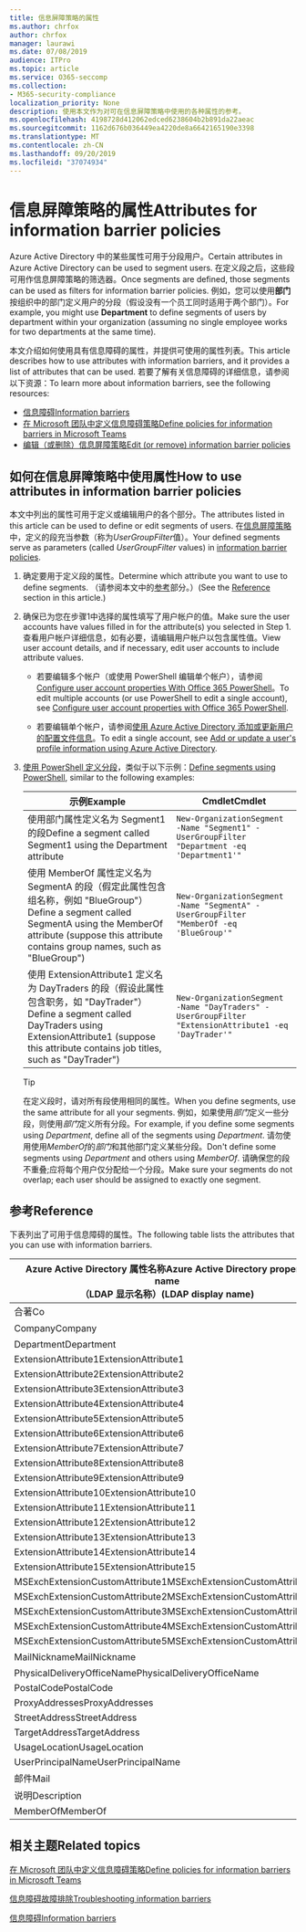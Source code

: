 ```yaml
---
title: 信息屏障策略的属性
ms.author: chrfox
author: chrfox
manager: laurawi
ms.date: 07/08/2019
audience: ITPro
ms.topic: article
ms.service: O365-seccomp
ms.collection:
- M365-security-compliance
localization_priority: None
description: 使用本文作为对可在信息屏障策略中使用的各种属性的参考。
ms.openlocfilehash: 4198728d412062edced6238604b2b891da22aeac
ms.sourcegitcommit: 1162d676b036449ea4220de8a6642165190e3398
ms.translationtype: MT
ms.contentlocale: zh-CN
ms.lasthandoff: 09/20/2019
ms.locfileid: "37074934"
---
```

# <a name="attributes-for-information-barrier-policies"></a><span data-ttu-id="bb4bb-103">信息屏障策略的属性</span><span class="sxs-lookup"><span data-stu-id="bb4bb-103">Attributes for information barrier policies</span></span>

<span data-ttu-id="bb4bb-104">Azure Active Directory 中的某些属性可用于分段用户。</span><span class="sxs-lookup"><span data-stu-id="bb4bb-104">Certain attributes in Azure Active Directory can be used to segment users.</span></span> <span data-ttu-id="bb4bb-105">在定义段之后，这些段可用作信息屏障策略的筛选器。</span><span class="sxs-lookup"><span data-stu-id="bb4bb-105">Once segments are defined, those segments can be used as filters for information barrier policies.</span></span> <span data-ttu-id="bb4bb-106">例如，您可以使用**部门**按组织中的部门定义用户的分段（假设没有一个员工同时适用于两个部门）。</span><span class="sxs-lookup"><span data-stu-id="bb4bb-106">For example, you might use **Department** to define segments of users by department within your organization (assuming no single employee works for two departments at the same time).</span></span> 

<span data-ttu-id="bb4bb-107">本文介绍如何使用具有信息障碍的属性，并提供可使用的属性列表。</span><span class="sxs-lookup"><span data-stu-id="bb4bb-107">This article describes how to use attributes with information barriers, and it provides a list of attributes that can be used.</span></span> <span data-ttu-id="bb4bb-108">若要了解有关信息障碍的详细信息，请参阅以下资源：</span><span class="sxs-lookup"><span data-stu-id="bb4bb-108">To learn more about information barriers, see the following resources:</span></span>
- [<span data-ttu-id="bb4bb-109">信息障碍</span><span class="sxs-lookup"><span data-stu-id="bb4bb-109">Information barriers</span></span>](information-barriers.md)
- [<span data-ttu-id="bb4bb-110">在 Microsoft 团队中定义信息障碍策略</span><span class="sxs-lookup"><span data-stu-id="bb4bb-110">Define policies for information barriers in Microsoft Teams</span></span>](information-barriers-policies.md)
- [<span data-ttu-id="bb4bb-111">编辑（或删除）信息屏障策略</span><span class="sxs-lookup"><span data-stu-id="bb4bb-111">Edit (or remove) information barrier policies</span></span>](information-barriers-edit-segments-policies.md.md)

## <a name="how-to-use-attributes-in-information-barrier-policies"></a><span data-ttu-id="bb4bb-112">如何在信息屏障策略中使用属性</span><span class="sxs-lookup"><span data-stu-id="bb4bb-112">How to use attributes in information barrier policies</span></span>

<span data-ttu-id="bb4bb-113">本文中列出的属性可用于定义或编辑用户的各个部分。</span><span class="sxs-lookup"><span data-stu-id="bb4bb-113">The attributes listed in this article can be used to define or edit segments of users.</span></span> <span data-ttu-id="bb4bb-114">在[信息屏障策略](information-barriers-policies.md)中，定义的段充当参数（称为*UserGroupFilter*值）。</span><span class="sxs-lookup"><span data-stu-id="bb4bb-114">Your defined segments serve as parameters (called *UserGroupFilter* values) in [information barrier policies](information-barriers-policies.md).</span></span>

1. <span data-ttu-id="bb4bb-115">确定要用于定义段的属性。</span><span class="sxs-lookup"><span data-stu-id="bb4bb-115">Determine which attribute you want to use to define segments.</span></span> <span data-ttu-id="bb4bb-116">（请参阅本文中的[参考](#reference)部分。）</span><span class="sxs-lookup"><span data-stu-id="bb4bb-116">(See the [Reference](#reference) section in this article.)</span></span>

2. <span data-ttu-id="bb4bb-117">确保已为您在步骤1中选择的属性填写了用户帐户的值。</span><span class="sxs-lookup"><span data-stu-id="bb4bb-117">Make sure the user accounts have values filled in for the attribute(s) you selected in Step 1.</span></span> <span data-ttu-id="bb4bb-118">查看用户帐户详细信息，如有必要，请编辑用户帐户以包含属性值。</span><span class="sxs-lookup"><span data-stu-id="bb4bb-118">View user account details, and if necessary, edit user accounts to include attribute values.</span></span> 

    - <span data-ttu-id="bb4bb-119">若要编辑多个帐户（或使用 PowerShell 编辑单个帐户），请参阅[Configure user account properties With Office 365 PowerShell](https://docs.microsoft.com/office365/enterprise/powershell/configure-user-account-properties-with-office-365-powershell)。</span><span class="sxs-lookup"><span data-stu-id="bb4bb-119">To edit multiple accounts (or use PowerShell to edit a single account), see [Configure user account properties with Office 365 PowerShell](https://docs.microsoft.com/office365/enterprise/powershell/configure-user-account-properties-with-office-365-powershell).</span></span>

    - <span data-ttu-id="bb4bb-120">若要编辑单个帐户，请参阅[使用 Azure Active Directory 添加或更新用户的配置文件信息](https://docs.microsoft.com/azure/active-directory/fundamentals/active-directory-users-profile-azure-portal)。</span><span class="sxs-lookup"><span data-stu-id="bb4bb-120">To edit a single account, see [Add or update a user's profile information using Azure Active Directory](https://docs.microsoft.com/azure/active-directory/fundamentals/active-directory-users-profile-azure-portal).</span></span>

3. <span data-ttu-id="bb4bb-121">[使用 PowerShell 定义分段](information-barriers-policies.md#define-segments-using-powershell)，类似于以下示例：</span><span class="sxs-lookup"><span data-stu-id="bb4bb-121">[Define segments using PowerShell](information-barriers-policies.md#define-segments-using-powershell), similar to the following examples:</span></span>

    |<span data-ttu-id="bb4bb-122">示例</span><span class="sxs-lookup"><span data-stu-id="bb4bb-122">Example</span></span>  |<span data-ttu-id="bb4bb-123">Cmdlet</span><span class="sxs-lookup"><span data-stu-id="bb4bb-123">Cmdlet</span></span>  |
    |---------|---------|
    |<span data-ttu-id="bb4bb-124">使用部门属性定义名为 Segment1 的段</span><span class="sxs-lookup"><span data-stu-id="bb4bb-124">Define a segment called Segment1 using the Department attribute</span></span>     | `New-OrganizationSegment -Name "Segment1" -UserGroupFilter "Department -eq 'Department1'"`        |
    |<span data-ttu-id="bb4bb-125">使用 MemberOf 属性定义名为 SegmentA 的段（假定此属性包含组名称，例如 "BlueGroup"）</span><span class="sxs-lookup"><span data-stu-id="bb4bb-125">Define a segment called SegmentA using the MemberOf attribute (suppose this attribute contains group names, such as "BlueGroup")</span></span>     | `New-OrganizationSegment -Name "SegmentA" -UserGroupFilter "MemberOf -eq 'BlueGroup'"`        |
    |<span data-ttu-id="bb4bb-126">使用 ExtensionAttribute1 定义名为 DayTraders 的段（假设此属性包含职务，如 "DayTrader"）</span><span class="sxs-lookup"><span data-stu-id="bb4bb-126">Define a segment called DayTraders using ExtensionAttribute1 (suppose this attribute contains job titles, such as "DayTrader")</span></span>|`New-OrganizationSegment -Name "DayTraders" -UserGroupFilter "ExtensionAttribute1 -eq 'DayTrader'"` |

    > [!TIP]
    > <span data-ttu-id="bb4bb-127">在定义段时，请对所有段使用相同的属性。</span><span class="sxs-lookup"><span data-stu-id="bb4bb-127">When you define segments, use the same attribute for all your segments.</span></span> <span data-ttu-id="bb4bb-128">例如，如果使用*部门*定义一些分段，则使用*部门*定义所有分段。</span><span class="sxs-lookup"><span data-stu-id="bb4bb-128">For example, if you define some segments using *Department*, define all of the segments using *Department*.</span></span> <span data-ttu-id="bb4bb-129">请勿使用使用*MemberOf*的*部门*和其他部门定义某些分段。</span><span class="sxs-lookup"><span data-stu-id="bb4bb-129">Don't define some segments using *Department* and others using *MemberOf*.</span></span> <span data-ttu-id="bb4bb-130">请确保您的段不重叠;应将每个用户仅分配给一个分段。</span><span class="sxs-lookup"><span data-stu-id="bb4bb-130">Make sure your segments do not overlap; each user should be assigned to exactly one segment.</span></span> 

## <a name="reference"></a><span data-ttu-id="bb4bb-131">参考</span><span class="sxs-lookup"><span data-stu-id="bb4bb-131">Reference</span></span>

<span data-ttu-id="bb4bb-132">下表列出了可用于信息障碍的属性。</span><span class="sxs-lookup"><span data-stu-id="bb4bb-132">The following table lists the attributes that you can use with information barriers.</span></span>

|<span data-ttu-id="bb4bb-133">Azure Active Directory 属性名称</span><span class="sxs-lookup"><span data-stu-id="bb4bb-133">Azure Active Directory property name</span></span><br/><span data-ttu-id="bb4bb-134">（LDAP 显示名称）</span><span class="sxs-lookup"><span data-stu-id="bb4bb-134">(LDAP display name)</span></span>  |<span data-ttu-id="bb4bb-135">Exchange 属性名称</span><span class="sxs-lookup"><span data-stu-id="bb4bb-135">Exchange property name</span></span>  |
|---------|---------|
|<span data-ttu-id="bb4bb-136">合著</span><span class="sxs-lookup"><span data-stu-id="bb4bb-136">Co</span></span>       | <span data-ttu-id="bb4bb-137">合著</span><span class="sxs-lookup"><span data-stu-id="bb4bb-137">Co</span></span>        |
|<span data-ttu-id="bb4bb-138">Company</span><span class="sxs-lookup"><span data-stu-id="bb4bb-138">Company</span></span>     |<span data-ttu-id="bb4bb-139">公司</span><span class="sxs-lookup"><span data-stu-id="bb4bb-139">Company</span></span>         |
|<span data-ttu-id="bb4bb-140">Department</span><span class="sxs-lookup"><span data-stu-id="bb4bb-140">Department</span></span>     |<span data-ttu-id="bb4bb-141">Department</span><span class="sxs-lookup"><span data-stu-id="bb4bb-141">Department</span></span>         |
|<span data-ttu-id="bb4bb-142">ExtensionAttribute1</span><span class="sxs-lookup"><span data-stu-id="bb4bb-142">ExtensionAttribute1</span></span> |<span data-ttu-id="bb4bb-143">CustomAttribute1</span><span class="sxs-lookup"><span data-stu-id="bb4bb-143">CustomAttribute1</span></span>  |
|<span data-ttu-id="bb4bb-144">ExtensionAttribute2</span><span class="sxs-lookup"><span data-stu-id="bb4bb-144">ExtensionAttribute2</span></span> |<span data-ttu-id="bb4bb-145">CustomAttribute2</span><span class="sxs-lookup"><span data-stu-id="bb4bb-145">CustomAttribute2</span></span>  |
|<span data-ttu-id="bb4bb-146">ExtensionAttribute3</span><span class="sxs-lookup"><span data-stu-id="bb4bb-146">ExtensionAttribute3</span></span> |<span data-ttu-id="bb4bb-147">CustomAttribute3</span><span class="sxs-lookup"><span data-stu-id="bb4bb-147">CustomAttribute3</span></span>  |
|<span data-ttu-id="bb4bb-148">ExtensionAttribute4</span><span class="sxs-lookup"><span data-stu-id="bb4bb-148">ExtensionAttribute4</span></span> |<span data-ttu-id="bb4bb-149">CustomAttribute4</span><span class="sxs-lookup"><span data-stu-id="bb4bb-149">CustomAttribute4</span></span>  |
|<span data-ttu-id="bb4bb-150">ExtensionAttribute5</span><span class="sxs-lookup"><span data-stu-id="bb4bb-150">ExtensionAttribute5</span></span> |<span data-ttu-id="bb4bb-151">CustomAttribute5</span><span class="sxs-lookup"><span data-stu-id="bb4bb-151">CustomAttribute5</span></span>  |
|<span data-ttu-id="bb4bb-152">ExtensionAttribute6</span><span class="sxs-lookup"><span data-stu-id="bb4bb-152">ExtensionAttribute6</span></span> |<span data-ttu-id="bb4bb-153">CustomAttribute6</span><span class="sxs-lookup"><span data-stu-id="bb4bb-153">CustomAttribute6</span></span>  |
|<span data-ttu-id="bb4bb-154">ExtensionAttribute7</span><span class="sxs-lookup"><span data-stu-id="bb4bb-154">ExtensionAttribute7</span></span> |<span data-ttu-id="bb4bb-155">CustomAttribute7</span><span class="sxs-lookup"><span data-stu-id="bb4bb-155">CustomAttribute7</span></span>  |
|<span data-ttu-id="bb4bb-156">ExtensionAttribute8</span><span class="sxs-lookup"><span data-stu-id="bb4bb-156">ExtensionAttribute8</span></span> |<span data-ttu-id="bb4bb-157">CustomAttribute8</span><span class="sxs-lookup"><span data-stu-id="bb4bb-157">CustomAttribute8</span></span>  |
|<span data-ttu-id="bb4bb-158">ExtensionAttribute9</span><span class="sxs-lookup"><span data-stu-id="bb4bb-158">ExtensionAttribute9</span></span> |<span data-ttu-id="bb4bb-159">CustomAttribute9</span><span class="sxs-lookup"><span data-stu-id="bb4bb-159">CustomAttribute9</span></span>  |
|<span data-ttu-id="bb4bb-160">ExtensionAttribute10</span><span class="sxs-lookup"><span data-stu-id="bb4bb-160">ExtensionAttribute10</span></span> |<span data-ttu-id="bb4bb-161">CustomAttribute10</span><span class="sxs-lookup"><span data-stu-id="bb4bb-161">CustomAttribute10</span></span>  |
|<span data-ttu-id="bb4bb-162">ExtensionAttribute11</span><span class="sxs-lookup"><span data-stu-id="bb4bb-162">ExtensionAttribute11</span></span> |<span data-ttu-id="bb4bb-163">CustomAttribute11</span><span class="sxs-lookup"><span data-stu-id="bb4bb-163">CustomAttribute11</span></span>  |
|<span data-ttu-id="bb4bb-164">ExtensionAttribute12</span><span class="sxs-lookup"><span data-stu-id="bb4bb-164">ExtensionAttribute12</span></span> |<span data-ttu-id="bb4bb-165">CustomAttribute12</span><span class="sxs-lookup"><span data-stu-id="bb4bb-165">CustomAttribute12</span></span>  |
|<span data-ttu-id="bb4bb-166">ExtensionAttribute13</span><span class="sxs-lookup"><span data-stu-id="bb4bb-166">ExtensionAttribute13</span></span> |<span data-ttu-id="bb4bb-167">CustomAttribute13</span><span class="sxs-lookup"><span data-stu-id="bb4bb-167">CustomAttribute13</span></span>  |
|<span data-ttu-id="bb4bb-168">ExtensionAttribute14</span><span class="sxs-lookup"><span data-stu-id="bb4bb-168">ExtensionAttribute14</span></span> |<span data-ttu-id="bb4bb-169">CustomAttribute14</span><span class="sxs-lookup"><span data-stu-id="bb4bb-169">CustomAttribute14</span></span>  |
|<span data-ttu-id="bb4bb-170">ExtensionAttribute15</span><span class="sxs-lookup"><span data-stu-id="bb4bb-170">ExtensionAttribute15</span></span> |<span data-ttu-id="bb4bb-171">CustomAttribute15</span><span class="sxs-lookup"><span data-stu-id="bb4bb-171">CustomAttribute15</span></span>  |
|<span data-ttu-id="bb4bb-172">MSExchExtensionCustomAttribute1</span><span class="sxs-lookup"><span data-stu-id="bb4bb-172">MSExchExtensionCustomAttribute1</span></span> |<span data-ttu-id="bb4bb-173">ExtensionCustomAttribute1</span><span class="sxs-lookup"><span data-stu-id="bb4bb-173">ExtensionCustomAttribute1</span></span> |
|<span data-ttu-id="bb4bb-174">MSExchExtensionCustomAttribute2</span><span class="sxs-lookup"><span data-stu-id="bb4bb-174">MSExchExtensionCustomAttribute2</span></span> |<span data-ttu-id="bb4bb-175">ExtensionCustomAttribute2</span><span class="sxs-lookup"><span data-stu-id="bb4bb-175">ExtensionCustomAttribute2</span></span> |
|<span data-ttu-id="bb4bb-176">MSExchExtensionCustomAttribute3</span><span class="sxs-lookup"><span data-stu-id="bb4bb-176">MSExchExtensionCustomAttribute3</span></span> |<span data-ttu-id="bb4bb-177">ExtensionCustomAttribute3</span><span class="sxs-lookup"><span data-stu-id="bb4bb-177">ExtensionCustomAttribute3</span></span> |
|<span data-ttu-id="bb4bb-178">MSExchExtensionCustomAttribute4</span><span class="sxs-lookup"><span data-stu-id="bb4bb-178">MSExchExtensionCustomAttribute4</span></span> |<span data-ttu-id="bb4bb-179">ExtensionCustomAttribute4</span><span class="sxs-lookup"><span data-stu-id="bb4bb-179">ExtensionCustomAttribute4</span></span> |
|<span data-ttu-id="bb4bb-180">MSExchExtensionCustomAttribute5</span><span class="sxs-lookup"><span data-stu-id="bb4bb-180">MSExchExtensionCustomAttribute5</span></span> |<span data-ttu-id="bb4bb-181">ExtensionCustomAttribute5</span><span class="sxs-lookup"><span data-stu-id="bb4bb-181">ExtensionCustomAttribute5</span></span> |
|<span data-ttu-id="bb4bb-182">MailNickname</span><span class="sxs-lookup"><span data-stu-id="bb4bb-182">MailNickname</span></span> |<span data-ttu-id="bb4bb-183">别名</span><span class="sxs-lookup"><span data-stu-id="bb4bb-183">Alias</span></span> |
|<span data-ttu-id="bb4bb-184">PhysicalDeliveryOfficeName</span><span class="sxs-lookup"><span data-stu-id="bb4bb-184">PhysicalDeliveryOfficeName</span></span> |<span data-ttu-id="bb4bb-185">Office</span><span class="sxs-lookup"><span data-stu-id="bb4bb-185">Office</span></span> |
|<span data-ttu-id="bb4bb-186">PostalCode</span><span class="sxs-lookup"><span data-stu-id="bb4bb-186">PostalCode</span></span> |<span data-ttu-id="bb4bb-187">PostalCode</span><span class="sxs-lookup"><span data-stu-id="bb4bb-187">PostalCode</span></span> |
|<span data-ttu-id="bb4bb-188">ProxyAddresses</span><span class="sxs-lookup"><span data-stu-id="bb4bb-188">ProxyAddresses</span></span> |<span data-ttu-id="bb4bb-189">EmailAddresses</span><span class="sxs-lookup"><span data-stu-id="bb4bb-189">EmailAddresses</span></span> |
|<span data-ttu-id="bb4bb-190">StreetAddress</span><span class="sxs-lookup"><span data-stu-id="bb4bb-190">StreetAddress</span></span> |<span data-ttu-id="bb4bb-191">StreetAddress</span><span class="sxs-lookup"><span data-stu-id="bb4bb-191">StreetAddress</span></span> |
|<span data-ttu-id="bb4bb-192">TargetAddress</span><span class="sxs-lookup"><span data-stu-id="bb4bb-192">TargetAddress</span></span> |<span data-ttu-id="bb4bb-193">ExternalEmailAddress</span><span class="sxs-lookup"><span data-stu-id="bb4bb-193">ExternalEmailAddress</span></span> |
|<span data-ttu-id="bb4bb-194">UsageLocation</span><span class="sxs-lookup"><span data-stu-id="bb4bb-194">UsageLocation</span></span> |<span data-ttu-id="bb4bb-195">UsageLocation</span><span class="sxs-lookup"><span data-stu-id="bb4bb-195">UsageLocation</span></span> |
|<span data-ttu-id="bb4bb-196">UserPrincipalName</span><span class="sxs-lookup"><span data-stu-id="bb4bb-196">UserPrincipalName</span></span>  |<span data-ttu-id="bb4bb-197">UserPrincipalName</span><span class="sxs-lookup"><span data-stu-id="bb4bb-197">UserPrincipalName</span></span>  |
|<span data-ttu-id="bb4bb-198">邮件</span><span class="sxs-lookup"><span data-stu-id="bb4bb-198">Mail</span></span>   |<span data-ttu-id="bb4bb-199">WindowsEmailAddress</span><span class="sxs-lookup"><span data-stu-id="bb4bb-199">WindowsEmailAddress</span></span>    |
|<span data-ttu-id="bb4bb-200">说明</span><span class="sxs-lookup"><span data-stu-id="bb4bb-200">Description</span></span>    |<span data-ttu-id="bb4bb-201">说明</span><span class="sxs-lookup"><span data-stu-id="bb4bb-201">Description</span></span>    |
|<span data-ttu-id="bb4bb-202">MemberOf</span><span class="sxs-lookup"><span data-stu-id="bb4bb-202">MemberOf</span></span>   |<span data-ttu-id="bb4bb-203">MemberOfGroup</span><span class="sxs-lookup"><span data-stu-id="bb4bb-203">MemberOfGroup</span></span>  |

## <a name="related-topics"></a><span data-ttu-id="bb4bb-204">相关主题</span><span class="sxs-lookup"><span data-stu-id="bb4bb-204">Related topics</span></span>

[<span data-ttu-id="bb4bb-205">在 Microsoft 团队中定义信息障碍策略</span><span class="sxs-lookup"><span data-stu-id="bb4bb-205">Define policies for information barriers in Microsoft Teams</span></span>](information-barriers-policies.md)

[<span data-ttu-id="bb4bb-206">信息障碍故障排除</span><span class="sxs-lookup"><span data-stu-id="bb4bb-206">Troubleshooting information barriers</span></span>](information-barriers-troubleshooting.md)

[<span data-ttu-id="bb4bb-207">信息障碍</span><span class="sxs-lookup"><span data-stu-id="bb4bb-207">Information barriers</span></span>](information-barriers.md)



